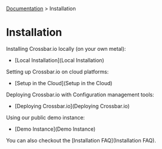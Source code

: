 [Documentation](.) > Installation

# Installation

Installing Crossbar.io locally (on your own metal):

* [Local Installation](Local Installation)

Setting up Crossbar.io on cloud platforms:

* [Setup in the Cloud](Setup in the Cloud)

Deploying Crossbar.io with Configuration management tools:

* [Deploying Crossbar.io](Deploying Crossbar.io)

Using our public demo instance:

* [Demo Instance](Demo Instance)

You can also checkout the [Installation FAQ](Installation FAQ).
